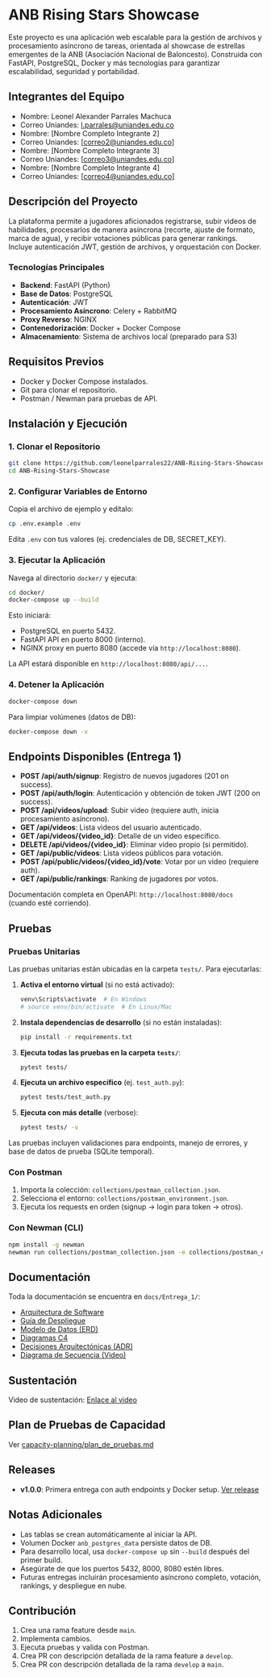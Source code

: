 # ANB Rising Stars Showcase

Este proyecto es una aplicación web escalable para la gestión de archivos y procesamiento asíncrono de tareas, orientada al showcase de estrellas emergentes de la ANB (Asociación Nacional de Baloncesto). Construida con FastAPI, PostgreSQL, Docker y más tecnologías para garantizar escalabilidad, seguridad y portabilidad.

## Integrantes del Equipo

- Nombre: Leonel Alexander Parrales Machuca
- Correo Uniandes: l.parrales@uniandes.edu.co
- Nombre: [Nombre Completo Integrante 2]
- Correo Uniandes: [correo2@uniandes.edu.co]
- Nombre: [Nombre Completo Integrante 3]
- Correo Uniandes: [correo3@uniandes.edu.co]
- Nombre: [Nombre Completo Integrante 4]
- Correo Uniandes: [correo4@uniandes.edu.co]

## Descripción del Proyecto

La plataforma permite a jugadores aficionados registrarse, subir videos de habilidades, procesarlos de manera asíncrona (recorte, ajuste de formato, marca de agua), y recibir votaciones públicas para generar rankings. Incluye autenticación JWT, gestión de archivos, y orquestación con Docker.

### Tecnologías Principales

- **Backend**: FastAPI (Python)
- **Base de Datos**: PostgreSQL
- **Autenticación**: JWT
- **Procesamiento Asíncrono**: Celery + RabbitMQ
- **Proxy Reverso**: NGINX
- **Contenedorización**: Docker + Docker Compose
- **Almacenamiento**: Sistema de archivos local (preparado para S3)

## Requisitos Previos

- Docker y Docker Compose instalados.
- Git para clonar el repositorio.
- Postman / Newman para pruebas de API.

## Instalación y Ejecución

### 1. Clonar el Repositorio

```bash
git clone https://github.com/leonelparrales22/ANB-Rising-Stars-Showcase.git
cd ANB-Rising-Stars-Showcase
```

### 2. Configurar Variables de Entorno

Copia el archivo de ejemplo y edítalo:

```bash
cp .env.example .env
```

Edita `.env` con tus valores (ej. credenciales de DB, SECRET_KEY).

### 3. Ejecutar la Aplicación

Navega al directorio `docker/` y ejecuta:

```bash
cd docker/
docker-compose up --build
```

Esto iniciará:

- PostgreSQL en puerto 5432.
- FastAPI API en puerto 8000 (interno).
- NGINX proxy en puerto 8080 (accede vía `http://localhost:8080`).

La API estará disponible en `http://localhost:8080/api/...`.

### 4. Detener la Aplicación

```bash
docker-compose down
```

Para limpiar volúmenes (datos de DB):

```bash
docker-compose down -v
```

## Endpoints Disponibles (Entrega 1)

- **POST /api/auth/signup**: Registro de nuevos jugadores (201 on success).
- **POST /api/auth/login**: Autenticación y obtención de token JWT (200 on success).
- **POST /api/videos/upload**: Subir video (requiere auth, inicia procesamiento asíncrono).
- **GET /api/videos**: Lista videos del usuario autenticado.
- **GET /api/videos/{video_id}**: Detalle de un video específico.
- **DELETE /api/videos/{video_id}**: Eliminar video propio (si permitido).
- **GET /api/public/videos**: Lista videos públicos para votación.
- **POST /api/public/videos/{video_id}/vote**: Votar por un video (requiere auth).
- **GET /api/public/rankings**: Ranking de jugadores por votos.

Documentación completa en OpenAPI: `http://localhost:8080/docs` (cuando esté corriendo).

## Pruebas

### Pruebas Unitarias

Las pruebas unitarias están ubicadas en la carpeta `tests/`. Para ejecutarlas:

1. **Activa el entorno virtual** (si no está activado):

   ```bash
   venv\Scripts\activate  # En Windows
   # source venv/bin/activate  # En Linux/Mac
   ```

2. **Instala dependencias de desarrollo** (si no están instaladas):

   ```bash
   pip install -r requirements.txt
   ```

3. **Ejecuta todas las pruebas en la carpeta `tests/`**:

   ```bash
   pytest tests/
   ```

4. **Ejecuta un archivo específico** (ej. `test_auth.py`):

   ```bash
   pytest tests/test_auth.py
   ```

5. **Ejecuta con más detalle** (verbose):

   ```bash
   pytest tests/ -v
   ```

Las pruebas incluyen validaciones para endpoints, manejo de errores, y base de datos de prueba (SQLite temporal).

### Con Postman

1. Importa la colección: `collections/postman_collection.json`.
2. Selecciona el entorno: `collections/postman_environment.json`.
3. Ejecuta los requests en orden (signup → login para token → otros).

### Con Newman (CLI)

```bash
npm install -g newman
newman run collections/postman_collection.json -e collections/postman_environment.json
```

## Documentación

Toda la documentación se encuentra en `docs/Entrega_1/`:

- [Arquitectura de Software](docs/Entrega_1/arquitectura-software.md)
- [Guía de Despliegue](docs/Entrega_1/guia-despliegue.md)
- [Modelo de Datos (ERD)](docs/Entrega_1/modelo-datos.md)
- [Diagramas C4](docs/Entrega_1/diagramas/)
- [Decisiones Arquitectónicas (ADR)](docs/Entrega_1/decisiones-adr.md)
- [Diagrama de Secuencia (Video)](docs/Entrega_1/diagrama-secuencia-video.md)

## Sustentación

Video de sustentación: [Enlace al video](sustentacion/Entrega_1/video_sustentacion.md)

## Plan de Pruebas de Capacidad

Ver [capacity-planning/plan_de_pruebas.md](capacity-planning/plan_de_pruebas.md)

## Releases

- **v1.0.0**: Primera entrega con auth endpoints y Docker setup. [Ver release](https://github.com/leonelparrales22/ANB-Rising-Stars-Showcase/releases/tag/v1.0.0)

## Notas Adicionales

- Las tablas se crean automáticamente al iniciar la API.
- Volumen Docker `anb_postgres_data` persiste datos de DB.
- Para desarrollo local, usa `docker-compose up` sin `--build` después del primer build.
- Asegúrate de que los puertos 5432, 8000, 8080 estén libres.
- Futuras entregas incluirán procesamiento asíncrono completo, votación, rankings, y despliegue en nube.

## Contribución

1. Crea una rama feature desde `main`.
2. Implementa cambios.
3. Ejecuta pruebas y valida con Postman.
4. Crea PR con descripción detallada de la rama feature a  `develop`.
5. Crea PR con descripción detallada de la rama `develop` a `main`.

